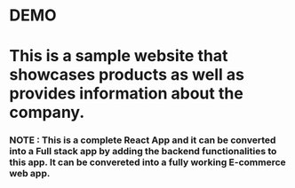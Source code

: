 # DEMO 

# This is a sample website that showcases products as well as provides information about the company. 

### NOTE : This is a complete React App and it can be converted into a Full stack app by adding the backend functionalities to this app. It can be convereted into a fully working E-commerce web app. 

